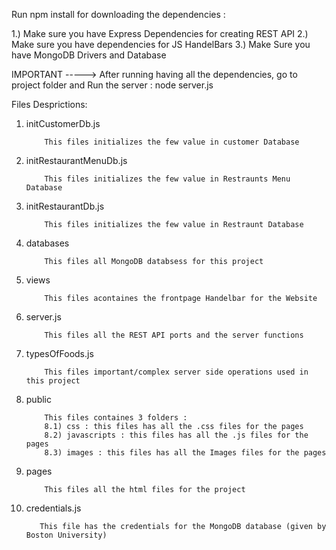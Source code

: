 Run npm install for downloading the dependencies : 

1.) Make sure you have Express Dependencies for creating REST API
2.) Make sure you have dependencies for JS HandelBars
3.) Make Sure you have MongoDB Drivers and Database



IMPORTANT ----->  After running having all the dependencies, go to project folder and Run the server : 
         node server.js


Files Desprictions:

 1) initCustomerDb.js  

            This files initializes the few value in customer Database

 2) initRestaurantMenuDb.js  

            This files initializes the few value in Restraunts Menu Database

 3) initRestaurantDb.js  

            This files initializes the few value in Restraunt Database

 4) databases

            This files all MongoDB databsess for this project
 5) views

            This files acontaines the frontpage Handelbar for the Website

 6) server.js

            This files all the REST API ports and the server functions

 7) typesOfFoods.js

            This files important/complex server side operations used in this project  

 8) public

            This files containes 3 folders : 
            8.1) css : this files has all the .css files for the pages
            8.2) javascripts : this files has all the .js files for the pages
            8.3) images : this files has all the Images files for the pages

 9) pages

            This files all the html files for the project 


 10) credentials.js

            This file has the credentials for the MongoDB database (given by Boston University) 


      
